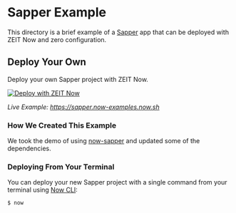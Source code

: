 # Sapper Example

This directory is a brief example of a [Sapper](https://sapper.svelte.dev/) app that can be deployed with ZEIT Now and zero configuration.

## Deploy Your Own

Deploy your own Sapper project with ZEIT Now.

[![Deploy with ZEIT Now](https://zeit.co/button)](https://zeit.co/import/project?template=https://github.com/zeit/now/tree/master/examples/sapper)

_Live Example: https://sapper.now-examples.now.sh_

### How We Created This Example

We took the demo of using [now-sapper](https://github.com/beyonk-adventures/now-sapper-demo) and updated some of the dependencies.

### Deploying From Your Terminal

You can deploy your new Sapper project with a single command from your terminal using [Now CLI](https://zeit.co/download):

```shell
$ now
```
